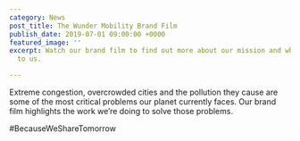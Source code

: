 ```yaml
---
category: News
post_title: The Wunder Mobility Brand Film
publish_date: 2019-07-01 09:00:00 +0000
featured_image: ''
excerpt: Watch our brand film to find out more about our mission and why it's important
  to us.

---
```

Extreme congestion, overcrowded cities and the pollution they cause are some of the most critical problems our planet currently faces. Our brand film highlights the work we’re doing to solve those problems. 

\#BecauseWeShareTomorrow
